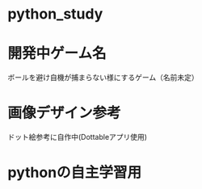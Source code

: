 # python_study
# 開発中ゲーム名
ボールを避け自機が捕まらない様にするゲーム（名前未定）

# 画像デザイン参考
ドット絵参考に自作中(Dottableアプリ使用)

# pythonの自主学習用
